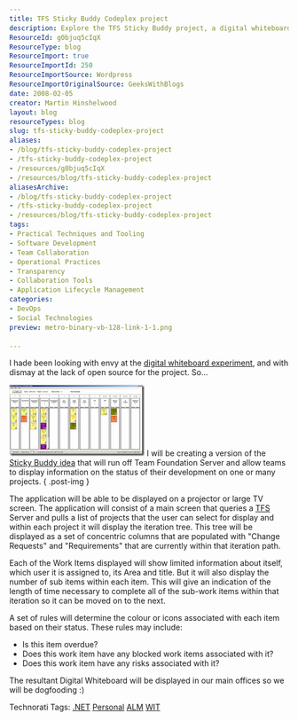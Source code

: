 ```yaml
---
title: TFS Sticky Buddy Codeplex project
description: Explore the TFS Sticky Buddy project, a digital whiteboard solution for Team Foundation Server that enhances project visibility and team collaboration.
ResourceId: g0bjuq5cIqX
ResourceType: blog
ResourceImport: true
ResourceImportId: 250
ResourceImportSource: Wordpress
ResourceImportOriginalSource: GeeksWithBlogs
date: 2008-02-05
creator: Martin Hinshelwood
layout: blog
resourceTypes: blog
slug: tfs-sticky-buddy-codeplex-project
aliases:
- /blog/tfs-sticky-buddy-codeplex-project
- /tfs-sticky-buddy-codeplex-project
- /resources/g0bjuq5cIqX
- /resources/blog/tfs-sticky-buddy-codeplex-project
aliasesArchive:
- /blog/tfs-sticky-buddy-codeplex-project
- /tfs-sticky-buddy-codeplex-project
- /resources/blog/tfs-sticky-buddy-codeplex-project
tags:
- Practical Techniques and Tooling
- Software Development
- Team Collaboration
- Operational Practices
- Transparency
- Collaboration Tools
- Application Lifecycle Management
categories:
- DevOps
- Social Technologies
preview: metro-binary-vb-128-link-1-1.png

---
```

I hade been looking with envy at the [digital whiteboard experiment](http://www.agilemanagement.net/Articles/Weblog/DigitalWhiteboardExperime.html), and with dismay at the lack of open source for the project. So...

[![DigitalWhiteboardJune2007](images/TFSStickyBuddyCodeplexproject_9FDC-DigitalWhiteboardJune2007_thumb-2-2.png)](http://blog.hinshelwood.com/files/2011/05/GWB-WindowsLiveWriter-TFSStickyBuddyCodeplexproject_9FDC-DigitalWhiteboardJune2007_2.png) I will be creating a version of the [Sticky Buddy idea](http://www.visualbuilder.com/viewdetail.php?group_id=43&id=532&type=1) that will run off Team Foundation Server and allow teams to display information on the status of their development on one or many projects.
{ .post-img }

The application will be able to be displayed on a projector or large TV screen. The application will consist of a main screen that queries a [TFS](http://msdn2.microsoft.com/en-us/teamsystem/aa718934.aspx "Team Foundation Server") Server and pulls a list of projects that the user can select for display and within each project it will display the iteration tree. This tree will be displayed as a set of concentric columns that are populated with "Change Requests" and "Requirements" that are currently within that iteration path.

Each of the Work Items displayed will show limited information about itself, which user it is assigned to, its Area and title. But it will also display the number of sub items within each item. This will give an indication of the length of time necessary to complete all of the sub-work items within that iteration so it can be moved on to the next.

A set of rules will determine the colour or icons associated with each item based on their status. These rules may include:

- Is this item overdue?
- Does this work item have any blocked work items associated with it?
- Does this work item have any risks associated with it?

The resultant Digital Whiteboard will be displayed in our main offices so we will be dogfooding :)

Technorati Tags: [.NET](http://technorati.com/tags/.NET) [Personal](http://technorati.com/tags/Personal) [ALM](http://technorati.com/tags/ALM) [WIT](http://technorati.com/tags/WIT)
